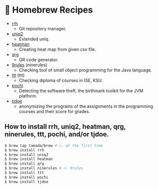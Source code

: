# :beer: Homebrew Recipes

* [rrh](https://github.com/tamada/rrh)
    * Git repository manager.
* [uniq2](https://github.com/tamada/uniq2)
    * Extended uniq.
* [heatman](https://github.com/tamada/goheatman)
    * Creating heat map from given csv file.
* [qrg](https://github.com/tamada/qrg)
    * QR code generator.
* [9rules](https://github.com/tamada/9rules) (ninerules)
    * Checking tool of small object programming for the Java language.
* [ttt](https://github.com/tamada/ttt) (ttt)
    * Checking diploma of courses in ISE, KSU.
* [pochi](https://github.com/tamada/pochi)
    * Detecting the software theft, the birthmark toolkit for the JVM platform.
* [tjdoe](https://github.com/tamada/tjdoe)
    * anonymizing the programs of the assignments in the programming courses and their score for grades.

## How to install rrh, uniq2, heatman, qrg, ninerules, ttt, pochi, and/or tjdoe.

```sh
$ brew tap tamada/brew # <- at the first time
$ brew install rrh
$ brew install uniq2
$ brew install heatman
$ brew install qrg
$ brew install ninerules # <- 9rules
$ brew install ttt
$ brew install pochi
$ brew install tjdoe
```
